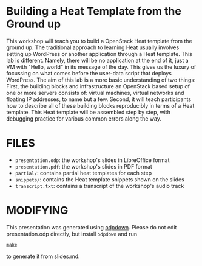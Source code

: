 # Building a Heat Template from the Ground up

This workshop will teach you to build a OpenStack Heat template from the ground
up. The traditional approach to learning Heat usually involves setting up
WordPress or another application through a Heat template. This lab is
different. Namely, there will be no application at the end of it, just a VM
with "Hello, world" in its message of the day. This gives us the luxury of
focussing on what comes before the user-data script that deploys WordPress. The
aim of this lab is a more basic understanding of two things: First, the
building blocks and infrastructure an OpenStack based setup of one or more
servers consists of: virtual machines, virtual networks and floating IP
addresses, to name but a few. Second, it will teach participants how to
describe all of these building blocks reproducibly in terms of a Heat template.
This Heat template will be assembled step by step, with debugging practice for
various common errors along the way.

# FILES

* `presentation.odp`: the workshop's slides in LibreOffice format
* `presentation.pdf`: the workshop's slides in PDF format
* `partial/`: contains partial heat templates for each step
* `snippets/`: contains the Heat template snippets shown on the slides
* `transcript.txt`: contains a transcript of the workshop's audio track

# MODIFYING

This presentation was generated using
[odpdown](https://github.com/thorstenb/odpdown). Please do not edit
presentation.odp directly, but install `odpdown` and run

```
make
```

to generate it from slides.md.
